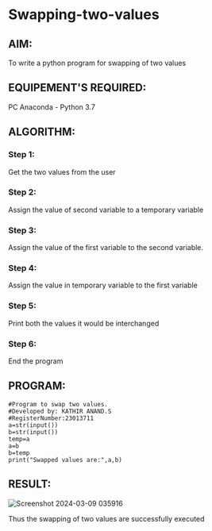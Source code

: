 # Swapping-two-values
## AIM:
To write a python program for swapping of two values
## EQUIPEMENT'S REQUIRED: 
PC
Anaconda - Python 3.7
## ALGORITHM: 
### Step 1:
Get the two values from the user
### Step 2: 
Assign the value of second variable to a temporary variable 
### Step 3: 
Assign the value of the first variable to the second variable.
### Step 4:  
Assign the value in temporary variable to the first variable
### Step 5: 
Print both the values it would be interchanged
### Step 6: 
End the program
## PROGRAM:
```
#Program to swap two values.
#Developed by: KATHIR ANAND.S
#RegisterNumber:23013711
a=str(input())
b=str(input())
temp=a
a=b
b=temp
print("Swapped values are:",a,b)
```



## RESULT:
![Screenshot 2024-03-09 035916](https://github.com/rdxkeerthi/Swapping-two-values/assets/147473120/adc18657-6d52-4c06-a257-3587e00bb207)

Thus the swapping of two values are successfully executed


